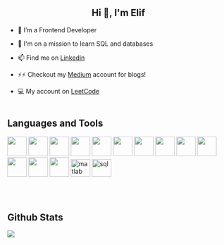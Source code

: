 <h2 align="center">Hi 👋, I'm Elif</h2>

- 🔭 I’m a Frontend Developer

- 🌱 I'm on a mission to learn SQL and databases

- 📫 Find me on <a href="https://www.linkedin.com/in/elif-irem-kara/">Linkedin</a>

- ⚡⚡ Checkout my <a href="https://medium.com/@elfrmkr98">Medium</a> account for blogs! 

- :computer:	 My account on <a href="https://leetcode.com/elfrmkr">LeetCode</a> <br><br>

<h2 align="left">Languages and Tools</h2>
<p display="flex"  align="left" >
<img width ='44px' src ='https://raw.githubusercontent.com/rahulbanerjee26/githubAboutMeGenerator/main/icons/javascript.svg'> 
 
<img width='44px'  src='https://raw.githubusercontent.com/rahulbanerjee26/githubAboutMeGenerator/main/icons/vuejs.svg'>

 <img width ='44px' src ='https://raw.githubusercontent.com/rahulbanerjee26/githubAboutMeGenerator/main/icons/reactjs.svg'>

<img width='44px'  src='https://raw.githubusercontent.com/rahulbanerjee26/githubAboutMeGenerator/main/icons/nuxtjs.svg'> 

 <img width='44px'  src='https://raw.githubusercontent.com/rahulbanerjee26/githubAboutMeGenerator/main/icons/redux.svg'>

  <img width ='44px'  src ='https://raw.githubusercontent.com/rahulbanerjee26/githubAboutMeGenerator/main/icons/html.svg'>  

 <img width ='44px'  src ='https://raw.githubusercontent.com/rahulbanerjee26/githubAboutMeGenerator/main/icons/css.svg'>
 
 <img width ='44px'  src ='https://raw.githubusercontent.com/rahulbanerjee26/githubAboutMeGenerator/main/icons/git.svg'>

 <img width='44px'  src='https://raw.githubusercontent.com/rahulbanerjee26/githubAboutMeGenerator/main/icons/sass.svg'>

 <img width='44px'  src='https://raw.githubusercontent.com/rahulbanerjee26/githubAboutMeGenerator/main/icons/tailwind.svg'>

 <img width ='44px' src ='https://raw.githubusercontent.com/rahulbanerjee26/githubAboutMeGenerator/main/icons/firebase.svg'>  

 <img width ='44px'  src ='https://raw.githubusercontent.com/rahulbanerjee26/githubAboutMeGenerator/main/icons/heroku.svg'> 

 <img width ='44px'  src ='https://raw.githubusercontent.com/rahulbanerjee26/githubAboutMeGenerator/main/icons/github.svg'>  
 
 <img src="https://upload.wikimedia.org/wikipedia/commons/2/21/Matlab_Logo.png" alt="matlab" width="44" height="40"/>
 
 <img src="https://encrypted-tbn0.gstatic.com/images?q=tbn:ANd9GcQl6mD4pnYFF0ZgCf0a_dLeDBL1X8qDex9hl0KHhuzlu4FSm3j57N0_3ihgibHaTPTWPbY&usqp=CAU" alt="sql" width="44" height="40"/>
</p><br/>

<!--## Most Used Languages 
<a href="https://github-readme-stats.vercel.app/api/top-langs/?username=elfrmkr&layout=compact&text_color=daf7dc&bg_color=151515"><img  align="center" src="https://github-readme-stats.vercel.app/api/top-langs/?username=elfrmkr&layout=compact&text_color=daf7dc&bg_color=282a36&border_color=282a36&env=PAT_1" ></a></h2>
<br/>

<h2 align="left"> Statistics </h2>
<img align="center" src="https://github-readme-streak-stats.herokuapp.com/?user=elfrmkr&theme=radical&hide_border=true"/>--> <br/>

<h2 align="left"> Github Stats </h2>
<img align="center" src="https://github-readme-stats.anuraghazra1.vercel.app/api?username=elfrmkr&show_icons=true&theme=radical&hide_border=true" /> <br/>



<!--
<h2 align="left"> LeetCode Stats </h2>
<img width="500px" src="https://leetcard.jacoblin.cool/elfrmkr?theme=dark&font=Karma&ext=contest" /> <br/>

<h2 align="left"> Top Languages </h2>
<img width="500px" src ="https://github-readme-stats.vercel.app/api/top-langs/?username=elfrmkr&layout=compact&theme=radical&hide_border=true""/>
<br/>
<h2 align="left"> Activity Graph </h2>
   <a href="https://github.com/elfrmkr"><img alt="Elif's Activity Graph" src="https://activity-graph.herokuapp.com/graph?username=elfrmkr&custom_title=elfrmkr's%20Contribution%20Graph&theme=react-dark" /></a>
  <br/>

**elfrmkr/elfrmkr** is a ✨ _special_ ✨ repository because its `README.md` (this file) appears on your GitHub profile.

Here are some ideas to get you started:


- 😄 Pronouns: ...
- ⚡ Fun fact: ...
-->
